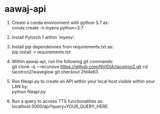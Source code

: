 # aawaj-api

1. Create a conda environment with python 3.7 as: <br/>
	conda create -n myenv python=3.7

2. Install Pytorch 1 within 'myenv'.

3. Install pip dependenvies from requirements.txt as: <br/> 
	pip install -r requirements.txt

4. Within aawaj-api, run the following git commands: <br/>
	git clone -q --recursive https://github.com/NVIDIA/tacotron2.git
	cd tacotron2/waveglow
	git checkout 2fd4e63
		
	
5. Run fileapi.py to create an API within your local host visible within your LAN by: <br/>
	python fileapi.py

6. Run a query to access TTS functionalities as: <br/>
	localhost:5000/api?query=YOUR_QUERY_HERE
